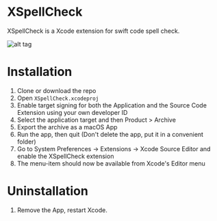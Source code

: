 # XSpellCheck

XSpellCheck is a Xcode extension for swift code spell check.

![alt tag](https://github.com/wangjiejacques/XSpellCheck/blob/master/example.gif)

# Installation
1. Clone or download the repo
2. Open ``XSpellCheck.xcodeproj``
3. Enable target signing for both the Application and the Source Code Extension using your own developer ID
4. Select the application target and then Product > Archive
5. Export the archive as a macOS App
6. Run the app, then quit (Don't delete the app, put it in a convenient folder)
7. Go to System Preferences -> Extensions -> Xcode Source Editor and enable the XSpellCheck extension
8. The menu-item should now be available from Xcode's Editor menu

# Uninstallation
1. Remove the App, restart Xcode.
